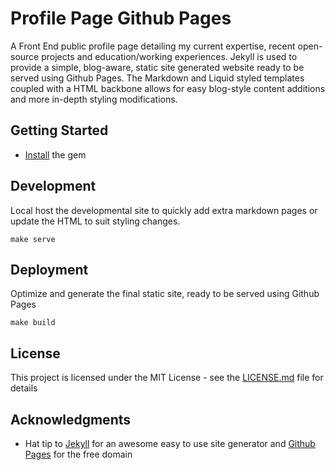 # Profile Page Github Pages

A Front End public profile page detailing my current expertise, recent open-source projects and education/working experiences. Jekyll is used to provide a simple, blog-aware, static site generated website ready to be served using Github Pages. The Markdown and Liquid styled templates coupled with a HTML backbone allows for easy blog-style content additions and more in-depth styling modifications. 

## Getting Started

* [Install](https://jekyllrb.com/docs/installation/) the gem

## Development

Local host the developmental site to quickly add extra markdown pages or update the HTML to suit styling changes.

```shell
make serve
```

## Deployment

Optimize and generate the final static site, ready to be served using Github Pages

```shell
make build
```

## License

This project is licensed under the MIT License - see the [LICENSE.md](LICENSE.md) file for details

## Acknowledgments

* Hat tip to [Jekyll](https://jekyllrb.com/) for an awesome easy to use site generator and [Github Pages](https://pages.github.com/) for the free domain
